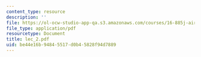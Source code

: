 ```yaml
---
content_type: resource
description: ''
file: https://ol-ocw-studio-app-qa.s3.amazonaws.com/courses/16-885j-aircraft-systems-engineering-fall-2004/be44e16b94845517d0b45828f94d7889_lec_2.pdf
file_type: application/pdf
resourcetype: Document
title: lec_2.pdf
uid: be44e16b-9484-5517-d0b4-5828f94d7889
---
```

